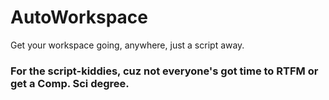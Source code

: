# AutoWorkspace
Get your workspace going, anywhere, just a script away.

### For the script-kiddies, cuz not everyone's got time to RTFM or get a Comp. Sci degree. 


